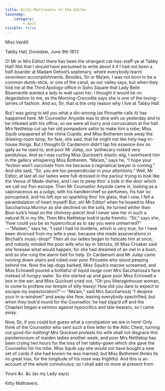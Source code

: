 ```yaml
---
title: Kitty Maltravers to the Editor
taxonomy:
    category:
        - docs
visible: false
---
```


<div class="author">Miss Vardill</div>

Tabby Hall, Dovedale, June 9th 1813

O! Mr or Mrs Editor! there has been the strangest cat-has-staff-ye at Tabby Hall! Not that I should have persumed to write about it if I had not been a half-boarder at Madam Defool’s septenary, where everybody learnt *seventeen* accomplishments. Besides, Sir or Ma’am, I was not born to be a common dumb-stick, or one of the canal, as our valley says, but when they told me at the Third Apology-office in Soho Square that Lady Belle Bluemantle wanted a lady to wait upon her, I thought it would be no degardation to me, as the Morning-Crocodile says she is one of the loving-larries of fashion. And so, Sir, that is the only reason why I live at Tabby Hall.

But I was going to tell you what a din-among (as Pirouette calls it) has happened here. Mr Counsellor Anyside was to dine with us yesterday and to be infested with his office, so we were all hurry and corruscation at the hall. Mrs Nettletop cut up her old pompadore sattin to make him a robe; Miss Squib unpapered all the china Cupids; and Miss Botherem took away the drawing-room lamp, for fear, she said, that he might not like holy-hag-in-house things. But I thought Dr Cardamom didn’t tap his essence-box so gaily as he used to, and poor Mr Julep, our ’pothecary looked very pendulous. And as I was curling Miss Quickset’s elastic wig, I overheard him in the gallery whispering Miss Botherem. “Ma’am,” says he, “I hope your ’fection won’t vaccinate from me because a ragmatical lawyer is coming.” And she said, “Sir, you are too perpendicular in your attentions.” Well, Mr Editor, at last all our ladies were full-dressed in the parlour trying to look like the Venus of Made-dishes, and I ran to peep thro’ a hole in the door which we call our Fun-escope. Then Mr Counsellor Anyside came in, looking as a saponaceous as a judge, with his handkerchief so perfumes, his hair so porcupined, and his left eye so sparkling thro’ his glass, that I vow, I felt a perambulation of heart myself! But, oh! Mr Editor! when he bowed to Miss Saccharissa Murmur as she declined on the sofa, he turned whiter than Blue-turk’s head on the chimney-piece! And I never saw her in such a natural fit in my life. Then Mrs Nettletop look’d quite fremitic. “Sir,” says she, “how could you be so hypercritical as to say you were unmarried?” — “Madam,” says he, “I said I had no burdens, which is very true, for I have been divorced from my wife a year, because she made asseverations in Birchall’s music-shop!” Then all our ladies began to fisticate him at once; and nobody minded the poor wife who lay in ’stiricks, till Miss Croaker said she foresaw what would happen, for she had dreamed of an owl in a bush, and so she rung the alarm-bell for help. Dr Cardamom and Mr Julep came running down-stairs and rolled over poor Pirouette who stood peeping behind me. Now the lap-dogs barked, Miss Squib’s macaw screamed, and Miss Echowell poured a bottleful of liquid rouge over Mrs Saccharissa’s face instead of hungry water. So she started up and gave poor Miss Echowell a box in the ear; and Miss Quickset cried out, “Oh you litteraginhouse woman, to come to profane our temple of silly-bassy! How did you dare to expect to escape my expectoration?” —  “Ma’am,” said Mrs Saccharissa) “I despise your in-a-window!” and away she flew, leaving everybody spectrified, but when they look’d round for the Counsellor, he had slipp’d off and the Chaplain began a sermon against hypocritics and tale-bearers, so I came away.  

Now, Sir, if you could but guess what a constipation we are in here! Only think of the Counsellor who sent such a fine letter to the Attic Chest, turning out good-for-nothing! Mrs Quickset protests his wife shall not disgrace this pandemonium of maiden ladies another week; and poor Mrs Nettletop has been crying two hours for the loss of her tabby-gown which she gave the Counsellor for his robe. Miss Squib say she would not have bought a new set of cards if she had known he was married; but Miss Botherem thinks its no great loss, for the longitude of his nose was frightful. And this is an account of the whole convolvulus; so I shall add no more at present from  
 
Yours &c. &c (as my Lady says)

Kitty Maltravers.